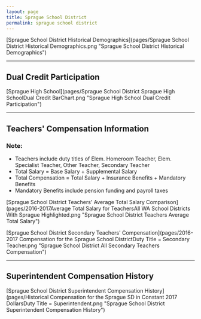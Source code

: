 ```yaml
---
layout: page
title: Sprague School District
permalink: sprague school district
---
```



[Sprague School District Historical Demographics](pages/Sprague School District Historical Demographics.png "Sprague School District Historical Demographics")

___

## Dual Credit Participation

[Sprague High School](pages/Sprague School District Sprague High SchoolDual Credit BarChart.png "Sprague High School Dual Credit Participation")


___

## Teachers' Compensation Information
### Note:
- Teachers include duty titles of Elem. Homeroom Teacher, Elem. Specialist Teacher, Other Teacher, Secondary Teacher
- Total Salary = Base Salary + Supplemental Salary
- Total Compensation = Total Salary + Insurance Benefits + Mandatory Benefits
- Mandatory Benefits include pension funding and payroll taxes

[Sprague School District Teachers' Average Total Salary Comparison](pages/2016-2017Average Total Salary for TeachersAll WA School Districts With Sprague Highlighted.png "Sprague School District Teachers Average Total Salary")

[Sprague School District Secondary Teachers' Compensation](pages/2016-2017 Compensation for the Sprague School DistrictDuty Title = Secondary Teacher.png "Sprague School District All Secondary Teachers Compensation")


___

## Superintendent Compensation History

[Sprague School District Superintendent Compensation History](pages/Historical Compensation for the Sprague SD in Constant 2017 DollarsDuty Title = Superintendent.png "Sprague School District Superintendent Compensation History")

